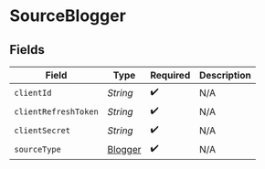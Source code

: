 # SourceBlogger


## Fields

| Field                                     | Type                                      | Required                                  | Description                               |
| ----------------------------------------- | ----------------------------------------- | ----------------------------------------- | ----------------------------------------- |
| `clientId`                                | *String*                                  | :heavy_check_mark:                        | N/A                                       |
| `clientRefreshToken`                      | *String*                                  | :heavy_check_mark:                        | N/A                                       |
| `clientSecret`                            | *String*                                  | :heavy_check_mark:                        | N/A                                       |
| `sourceType`                              | [Blogger](../../models/shared/Blogger.md) | :heavy_check_mark:                        | N/A                                       |
